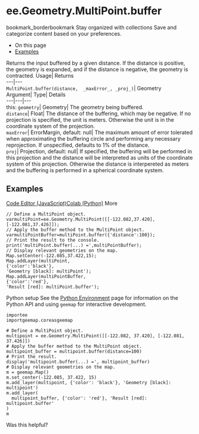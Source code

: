  
#  ee.Geometry.MultiPoint.buffer
bookmark_borderbookmark Stay organized with collections  Save and categorize content based on your preferences.
  * On this page
  * [Examples](https://developers.google.com/earth-engine/apidocs/ee-geometry-multipoint-buffer#examples)


Returns the input buffered by a given distance. If the distance is positive, the geometry is expanded, and if the distance is negative, the geometry is contracted. 
Usage| Returns  
---|---  
`MultiPoint.buffer(distance,  _maxError_, _proj_)`| Geometry  
Argument| Type| Details  
---|---|---  
this: `geometry`| Geometry| The geometry being buffered.  
`distance`| Float| The distance of the buffering, which may be negative. If no projection is specified, the unit is meters. Otherwise the unit is in the coordinate system of the projection.  
`maxError`| ErrorMargin, default: null| The maximum amount of error tolerated when approximating the buffering circle and performing any necessary reprojection. If unspecified, defaults to 1% of the distance.  
`proj`| Projection, default: null| If specified, the buffering will be performed in this projection and the distance will be interpreted as units of the coordinate system of this projection. Otherwise the distance is interpereted as meters and the buffering is performed in a spherical coordinate system.  
## Examples
[Code Editor (JavaScript)](https://developers.google.com/earth-engine/apidocs/ee-geometry-multipoint-buffer#code-editor-javascript-sample)[Colab (Python)](https://developers.google.com/earth-engine/apidocs/ee-geometry-multipoint-buffer#colab-python-sample) More
```
// Define a MultiPoint object.
varmultiPoint=ee.Geometry.MultiPoint([[-122.082,37.420],[-122.081,37.426]]);
// Apply the buffer method to the MultiPoint object.
varmultiPointBuffer=multiPoint.buffer({'distance':100});
// Print the result to the console.
print('multiPoint.buffer(...) =',multiPointBuffer);
// Display relevant geometries on the map.
Map.setCenter(-122.085,37.422,15);
Map.addLayer(multiPoint,
{'color':'black'},
'Geometry [black]: multiPoint');
Map.addLayer(multiPointBuffer,
{'color':'red'},
'Result [red]: multiPoint.buffer');
```
Python setup
See the [ Python Environment](https://developers.google.com/earth-engine/guides/python_install) page for information on the Python API and using `geemap` for interactive development.
```
importee
importgeemap.coreasgeemap
```
```
# Define a MultiPoint object.
multipoint = ee.Geometry.MultiPoint([[-122.082, 37.420], [-122.081, 37.426]])
# Apply the buffer method to the MultiPoint object.
multipoint_buffer = multipoint.buffer(distance=100)
# Print the result.
display('multipoint.buffer(...) =', multipoint_buffer)
# Display relevant geometries on the map.
m = geemap.Map()
m.set_center(-122.085, 37.422, 15)
m.add_layer(multipoint, {'color': 'black'}, 'Geometry [black]: multipoint')
m.add_layer(
  multipoint_buffer, {'color': 'red'}, 'Result [red]: multipoint.buffer'
)
m
```

Was this helpful?
